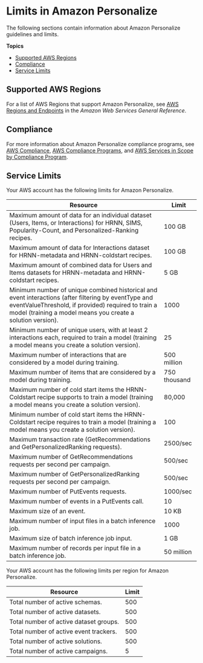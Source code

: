 # Limits in Amazon Personalize<a name="limits"></a>

The following sections contain information about Amazon Personalize guidelines and limits\.

**Topics**
+ [Supported AWS Regions](#regions)
+ [Compliance](#ompliance)
+ [Service Limits](#limits-table)

## Supported AWS Regions<a name="regions"></a>

For a list of AWS Regions that support Amazon Personalize, see [AWS Regions and Endpoints](https://docs.aws.amazon.com/general/latest/gr/personalize.html) in the *Amazon Web Services General Reference*\.

## Compliance<a name="ompliance"></a>

For more information about Amazon Personalize compliance programs, see [AWS Compliance](https://aws.amazon.com/compliance/), [AWS Compliance Programs](https://aws.amazon.com/compliance/programs/), and [AWS Services in Scope by Compliance Program](https://aws.amazon.com/compliance/services-in-scope)\.

## Service Limits<a name="limits-table"></a>

Your AWS account has the following limits for Amazon Personalize\.


| Resource | Limit | 
| --- | --- | 
| Maximum amount of data for an individual dataset \(Users, Items, or Interactions\) for HRNN, SIMS, Popularity\-Count, and Personalized\-Ranking recipes\. | 100 GB | 
| Maximum amount of data for Interactions dataset for HRNN\-metadata and HRNN\-coldstart recipes\. | 100 GB | 
| Maximum amount of combined data for Users and Items datasets for HRNN\-metadata and HRNN\-coldstart recipes\. | 5 GB | 
| Minimum number of unique combined historical and event interactions \(after filtering by eventType and eventValueThreshold, if provided\) required to train a model \(training a model means you create a solution version\)\. | 1000 | 
| Minimum number of unique users, with at least 2 interactions each, required to train a model \(training a model means you create a solution version\)\. | 25 | 
| Maximum number of interactions that are considered by a model during training\. | 500 million | 
| Maximum number of items that are considered by a model during training\. | 750 thousand | 
| Maximum number of cold start items the HRNN\-Coldstart recipe supports to train a model \(training a model means you create a solution version\)\. | 80,000 | 
| Minimum number of cold start items the HRNN\-Coldstart recipe requires to train a model \(training a model means you create a solution version\)\. | 100 | 
| Maximum transaction rate \(GetRecommendations and GetPersonalizedRanking requests\)\. | 2500/sec | 
| Maximum number of GetRecommendations requests per second per campaign\. | 500/sec | 
| Maximum number of GetPersonalizedRanking requests per second per campaign\. | 500/sec | 
| Maximum number of PutEvents requests\. | 1000/sec | 
| Maximum number of events in a PutEvents call\. | 10 | 
| Maximum size of an event\. | 10 KB | 
| Maximum number of input files in a batch inference job\. | 1000 | 
| Maximum size of batch inference job input\. | 1 GB | 
| Maximum number of records per input file in a batch inference job\. | 50 million | 

Your AWS account has the following limits per region for Amazon Personalize\.


| Resource | Limit | 
| --- | --- | 
| Total number of active schemas\. | 500 | 
| Total number of active datasets\. | 500 | 
| Total number of active dataset groups\. | 500 | 
| Total number of active event trackers\. | 500 | 
| Total number of active solutions\. | 500 | 
| Total number of active campaigns\. | 5 | 
